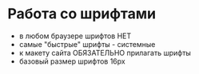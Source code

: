 # Работа со шрифтами 
- в любом браузере шрифтов НЕТ
- самые "быстрые" шрифты - системные
- к макету сайта ОБЯЗАТЕЛЬНО прилагать шрифты
- базовый размер шрифтов 16px
